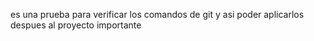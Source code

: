 es una prueba para verificar los comandos de git y asi poder aplicarlos despues al proyecto importante
